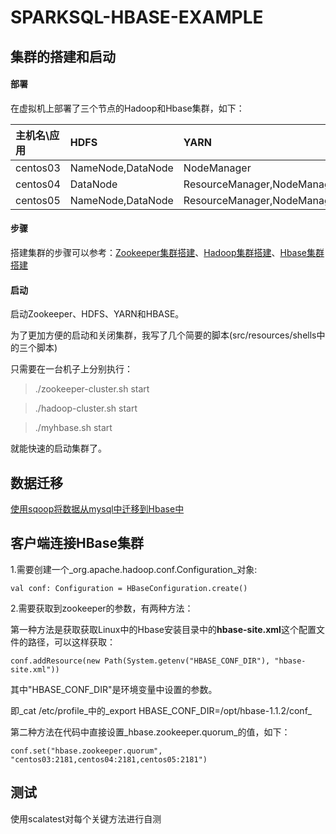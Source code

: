 SPARKSQL-HBASE-EXAMPLE
===

## 集群的搭建和启动
#### 部署
在虚拟机上部署了三个节点的Hadoop和Hbase集群，如下：

|主机名\应用| HDFS              | YARN                         |  HBASE        | Zookeeper     |
|:---------|:------------------|:-----------------------------|:--------------|:--------------|
| centos03 | NameNode,DataNode | NodeManager                  | HMaster       | QuorumPeerMain|
| centos04 | DataNode          | ResourceManager,NodeManager  | HRegionServer | QuorumPeerMain|
| centos05 | NameNode,DataNode | ResourceManager,NodeManager  | HRegionServer | QuorumPeerMain|

#### 步骤
搭建集群的步骤可以参考：[Zookeeper集群搭建](http://blog.csdn.net/u014729236/article/details/44832631)、[Hadoop集群搭建](http://blog.csdn.net/u014729236/article/details/44835669)、[Hbase集群搭建](http://blog.csdn.net/u014729236/article/details/44945343)

#### 启动
启动Zookeeper、HDFS、YARN和HBASE。

为了更加方便的启动和关闭集群，我写了几个简要的脚本(src/resources/shells中的三个脚本)

只需要在一台机子上分别执行：  

> ./zookeeper-cluster.sh start  

> ./hadoop-cluster.sh start  

> ./myhbase.sh start  

就能快速的启动集群了。

## 数据迁移

[使用sqoop将数据从mysql中迁移到Hbase中](http://blog.csdn.net/u014729236/article/details/50370385)


## 客户端连接HBase集群

1.需要创建一个_org.apache.hadoop.conf.Configuration_对象:  

`val conf: Configuration = HBaseConfiguration.create()`  

2.需要获取到zookeeper的参数，有两种方法：  

第一种方法是获取获取Linux中的Hbase安装目录中的**hbase-site.xml**这个配置文件的路径，可以这样获取：  

`conf.addResource(new Path(System.getenv("HBASE_CONF_DIR"), "hbase-site.xml"))`  

其中"HBASE\_CONF\_DIR"是环境变量中设置的参数。  

即_cat /etc/profile_中的_export HBASE\_CONF\_DIR=/opt/hbase-1.1.2/conf_  

第二种方法在代码中直接设置_hbase.zookeeper.quorum_的值，如下：  

`conf.set("hbase.zookeeper.quorum", "centos03:2181,centos04:2181,centos05:2181")`

## 测试
使用scalatest对每个关键方法进行自测
